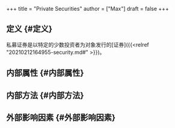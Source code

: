 +++
title = "Private Securities"
author = ["Max"]
draft = false
+++

## 定义 {#定义}

私募证券是以特定的少数投资者为对象发行的[证券]({{<relref "20210212164955-security.md#" >}})。


## 内部属性 {#内部属性}


## 内部方法 {#内部方法}


## 外部影响因素 {#外部影响因素}
